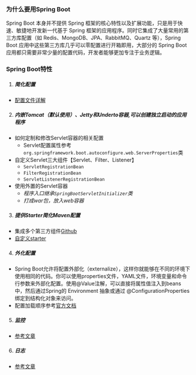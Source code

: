 ### 为什么要用Spring Boot
Spring Boot 本身并不提供 Spring 框架的核心特性以及扩展功能，只是用于快速、敏捷地开发新一代基于 Spring 框架的应用程序。同时它集成了大量常用的第三方库配置（如 Redis、MongoDB、JPA、RabbitMQ、Quartz 等），Spring Boot 应用中这些第三方库几乎可以零配置进行开箱即用，大部分的 Spring Boot 应用都只需要非常少量的配置代码，开发者能够更加专注于业务逻辑。<br>
### Spring Boot特性
1. ##### 简化配置
 - [配置文件详解](http://blog.didispace.com/springbootproperties/)
2. ##### 内嵌Tomcat（默认使用）、Jetty和Underto容器,可以创建独立启动的应用程序
 - 如何定制和修改Servlet容器的相关配置
     - Servlet配置属性参考``org.springframework.boot.autoconfigure.web.ServerProperties``类
 - 自定义Servlet三大组件【Servlet、Filter、Listener】
     - ``ServletRegistrationBean``
	 - ``FilterRegistrationBean``
	 - ``ServletListenerRegistrationBean``
 - 使用外置的Servlet容器
     - *程序入口继承``SpringBootServletInitializer``类*
 	 - *打成war包，放入web容器*
3. ##### 提供Starter简化Maven配置
 - 集成多个第三方组件[Github](https://github.com/spring-projects/spring-boot/tree/v1.5.4.RELEASE/spring-boot-starters)
 - [自定义starter](https://github.com/wangboliang/customize-spring-boot-starter/blob/master/README.md)
4. ##### 外化配置
 - Spring Boot允许将配置外部化（externalize），这样你就能够在不同的环境下使用相同的代码。你可以使用properties文件，YAML文件，环境变量和命令行参数来外部化配置。使用@Value注解，可以直接将属性值注入到beans中，然后通过Spring的 Environment 抽象或通过 @ConfigurationProperties 绑定到结构化对象来访问。
 - 配置加载顺序参考[官方文档](https://docs.spring.io/spring-boot/docs/1.5.9.RELEASE/reference/htmlsingle/#boot-features-external-config)
5. ##### 监控
 - [参考文章](http://www.ityouknow.com/springboot/2018/02/06/spring-boot-actuator.html)
6. ##### 日志
 - [参考文章](https://blog.csdn.net/Inke88/article/details/75007649)


